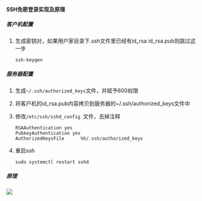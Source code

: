 #### SSH免密登录实现及原理

##### 客户机配置

1. 生成密钥对，如果用户家目录下.ssh文件里已经有id_rsa  id_rsa.pub则跳过这一步

    ```shell
    ssh-keygen	
    ```

##### 服务器配置

1. 生成`~/.ssh/authorized_keys`文件，并赋予600权限

2. 将客户机的id_rsa.pub内容拷贝到服务器的~/.ssh/authorized_keys文件中

3. 修改`/etc/ssh/sshd_config `文件，去掉注释

   ```shell
   RSAAuthentication yes
   PubkeyAuthentication yes
   AuthorizedKeysFile      %h/.ssh/authorized_keys
   ```

4. 重启ssh

    ```shell
    sudo systemctl restart sshd 
    ```

##### 原理

![](https://img-blog.csdn.net/20171214163915177?watermark/2/text/aHR0cDovL2Jsb2cuY3Nkbi5uZXQvcXFfMjY5MDcyNTE=/font/5a6L5L2T/fontsize/400/fill/I0JBQkFCMA==/dissolve/70/gravity/SouthEast)


